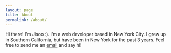 ```yaml
---
layout: page
title: About
permalink: /about/
---
```


Hi there! I'm Jisoo :). I'm a web developer based in New York City. I grew up in Southern California, but have been in New York for the past 3 years. Feel free to send me an [email](mailto:jisooxshin@gmail.com) and say hi! 